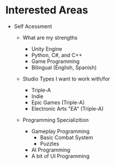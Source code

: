 # Interested Areas

* Self Acessment

    * What are my strengths
 
      - Unity Engine
      - Python, C#, and C++
      - Game Programming
      - Bilingual (English, Spanish)
        
   * Studio Types I want to work with/for

        - Triple-A
        - Indie
        - Epic Games (Triple-A)
        - Electronic Arts "EA" (Triple-A)
    
   * Programming Specializition
 
        - Gameplay Programming
             - Basic Combat System
             - Puzzles
        - AI Programming
        - A bit of UI Programming
